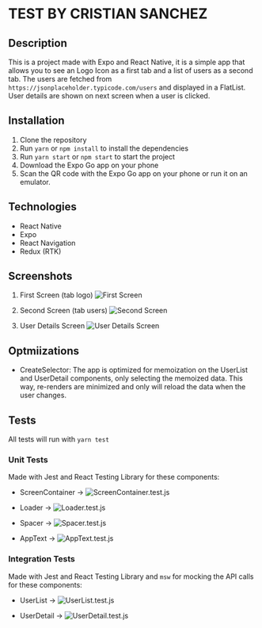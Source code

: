 # TEST BY CRISTIAN SANCHEZ

## Description

This is a project made with Expo and React Native, it is a simple app that allows you to see an Logo Icon as a first tab and a list of users as a second tab. The users are fetched from `https://jsonplaceholder.typicode.com/users` and displayed in a FlatList. User details are shown on next screen when a user is clicked.

## Installation

1. Clone the repository
2. Run `yarn` or `npm install` to install the dependencies
3. Run `yarn start` or `npm start` to start the project
4. Download the Expo Go app on your phone
5. Scan the QR code with the Expo Go app on your phone or run it on an emulator.

## Technologies

- React Native
- Expo
- React Navigation
- Redux (RTK)

## Screenshots

1. First Screen (tab logo)
   ![First Screen](./screenshots/first_tab.png)

2. Second Screen (tab users)
   ![Second Screen](./screenshots/second_tab.png)

3. User Details Screen
   ![User Details Screen](./screenshots/user_details.png)

## Optmiizations

- CreateSelector: The app is optimized for memoization on the UserList and UserDetail components, only selecting the memoized data. This way, re-renders are minimized and only will reload the data when the user changes.

## Tests

All tests will run with `yarn test`

### Unit Tests

Made with Jest and React Testing Library for these components:

- ScreenContainer -> ![ScreenContainer.test.js](./src/components/ScreenContainer/__test__/ScreenContainer.test.tsx)

- Loader -> ![Loader.test.js](./src/components/Loader/__test__/Loader.test.tsx)

- Spacer -> ![Spacer.test.js](./src/components/Spacer/__test__/Spacer.test.tsx)

- AppText -> ![AppText.test.js](./src/components/AppText/__test__/AppText.test.tsx)

### Integration Tests

Made with Jest and React Testing Library and `msw` for mocking the API calls for these components:

- UserList -> ![UserList.test.js](./src/modules/UserList/container/__test__/UserList.test.tsx)

- UserDetail -> ![UserDetail.test.js](./src/modules/UserDetail/components/__test__/UserDataText.test.tsx)
